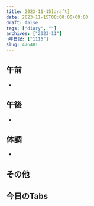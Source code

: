 ```yaml
---
title: 2023-11-15[draft]
date: 2023-11-15T00:00:00+09:00
draft: false
tags: ["diary", ""]
archives: ["2023-11"]
n年日記: ["1115"]
slug: 476481
---
```

## 午前
- 
## 午後
- 
## 体調
- 
## その他
## 今日のTabs
